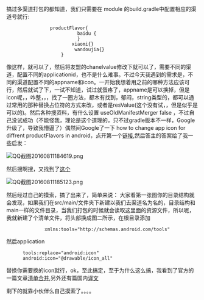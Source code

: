 搞过多渠道打包的都知道，我们只需要在 module 的build.gradle中配置相应的渠道号就行:

                   
                    productFlavor{
                              baidu {
                              }
                            xiaomi{}
                             wandoujia{}
                        }
像这样，就可以了，然后将友盟的chanelvalue修改下就可以了，需要不同的渠道，配置不同的applicationid，也不是什么难事。不过今天我遇到的需求是，不同的渠道配置不同的appname和icon。一开始我想着用之前的哪种方法应该可行，然后就试了下，一试不知道，试过就蛋疼了，appname是可以换掉，但是icon呢，，咋整，，，找了一圈方法，都木有找到，郁闷，string类型的，都可以通过常用的那种替换占位符的方式来改，或者是resValue(这个没有试，，但是似乎是可以的)。然后各种搜资料，有什么设置 useOldManifestMerger false ，不过自己没试成功（不能怪我，理论是这个道理的，只不过gradle版本不一样，Google升级了，导致我懵逼了）偶然间Google了一下  how to change app icon for diffrent productFlavors in android，点开第一个[链接](http://stackoverflow.com/questions/22875948/how-to-provide-different-android-app-icons-for-different-gradle-buildtypes),然后答主的答案给了我一些启发：


![QQ截图20160811184619.png](http://upload-images.jianshu.io/upload_images/1453857-3cbf6c005c8c592c.png?imageMogr2/auto-orient/strip%7CimageView2/2/w/1240)


然后搜啊搜，又找到了[这个](http://stackoverflow.com/questions/25981156/tools-replace-not-replacing-in-android-manifest)




![QQ截图20160811185123.png](http://upload-images.jianshu.io/upload_images/1453857-0c8656280ca0a302.png?imageMogr2/auto-orient/strip%7CimageView2/2/w/1240)


然后经过自己的摸索，搞了出来了，简单来说：
大家看第一张图你的目录结构就会发现，如果我们在src/main/文件夹下新建以我们去渠道名为名的，目录结构和main一样的文件目录，当我们打包的时候就会读取这里面的资源文件，所以呢，我就新建了个清单文件，将头部换成图二所示，在根目录添加

                  xmlns:tools="http://schemas.android.com/tools"

然后application
  
          tools:replace="android:icon" 
          android:icon="@drawable/icon_all"

替换你需要换的icon就行，ok，至此搞定，至于为什么这么搞，我看到了官方的一篇文章[清单合并](http://tools.android.com/tech-docs/new-build-system/user-guide/manifest-merger#TOC-Manifest-files-ordering),另外还有篇国内[译文](http://blog.csdn.net/maosidiaoxian/article/details/42671999)


剩下的就靠小伙伴么自己摸索了。。。。